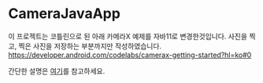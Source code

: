 # CameraJavaApp
이 프로젝트는 코틀린으로 된 아래 카메라X 예제를 자바11로 변경한것입니다. 사진을 찍고, 찍은 사진을 저장하는 부분까지만 작성하였습니다.
https://developer.android.com/codelabs/camerax-getting-started?hl=ko#0

간단한 설명은 [여기](https://dalnimdev.tistory.com/378)를 참고하세요.

